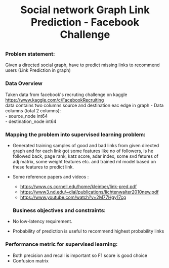 <p style="font-size:32px;text-align:center"> <b>Social network Graph Link Prediction - Facebook Challenge</b> </p>

### Problem statement: 
Given a directed social graph, have to predict missing links to recommend users (Link Prediction in graph)

### Data Overview
Taken data from facebook's recruting challenge on kaggle https://www.kaggle.com/c/FacebookRecruiting  
data contains two columns source and destination eac edge in graph 
    - Data columns (total 2 columns):  
    - source_node         int64  
    - destination_node    int64  
    
### Mapping the problem into supervised learning problem:
- Generated training samples of good and bad links from given directed graph and for each link got some features like no of followers, is he followed back, page rank, katz score, adar index, some svd fetures of adj matrix, some weight features etc. and trained ml model based on these features to predict link. 
- Some reference papers and videos :  
    - https://www.cs.cornell.edu/home/kleinber/link-pred.pdf
    - https://www3.nd.edu/~dial/publications/lichtenwalter2010new.pdf
    - https://www.youtube.com/watch?v=2M77Hgy17cg
    
  ### Business objectives and constraints:  
- No low-latency requirement.
- Probability of prediction is useful to recommend highest probability links

### Performance metric for supervised learning:  
- Both precision and recall is important so F1 score is good choice
- Confusion matrix
